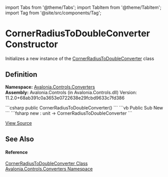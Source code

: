 import Tabs from '@theme/Tabs'; 
import TabItem from '@theme/TabItem'; 
import Tag from '@site/src/components/Tag'; 

# CornerRadiusToDoubleConverter Constructor


Initializes a new instance of the <a href="T_Avalonia_Controls_Converters_CornerRadiusToDoubleConverter">CornerRadiusToDoubleConverter</a> class



## Definition
**Namespace:** <a href="N_Avalonia_Controls_Converters">Avalonia.Controls.Converters</a>  
**Assembly:** Avalonia.Controls (in Avalonia.Controls.dll) Version: 11.2.0+68ab391c0a3653e0722638e29fcbd9633c7fd386

<Tabs groupId="api-code-preview">
<TabItem value="csharp" label="C#">
```csharp
public CornerRadiusToDoubleConverter()
```
</TabItem>
<TabItem value="vb" label="VB">
```vb
Public Sub New
```
</TabItem>
<TabItem value="fsharp" label="F#">
```fsharp
new : unit -> CornerRadiusToDoubleConverter
```
</TabItem>
</Tabs>



<a href="https://github.com/AvaloniaUI/Avalonia/tree/master/srcAvalonia.Controls/Converters/CornerRadiusToDoubleConverter.cs" title="View the source code">View Source</a>



## See Also


#### Reference
<a href="T_Avalonia_Controls_Converters_CornerRadiusToDoubleConverter">CornerRadiusToDoubleConverter Class</a>  
<a href="N_Avalonia_Controls_Converters">Avalonia.Controls.Converters Namespace</a>  
